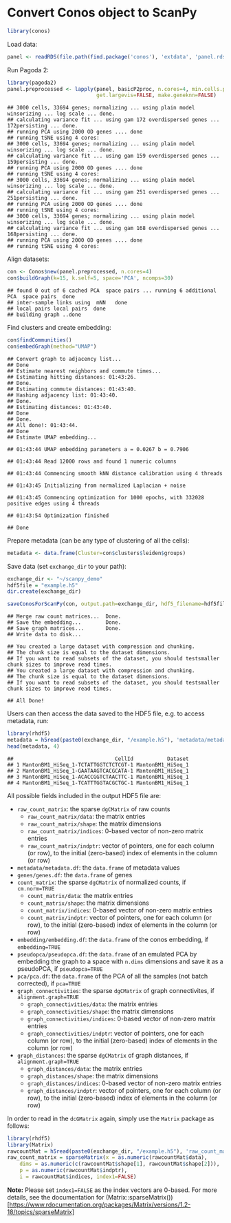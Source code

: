 Convert Conos object to ScanPy
==============================

```r
library(conos)
```

Load data:


```r
panel <- readRDS(file.path(find.package('conos'), 'extdata', 'panel.rds'))
```

Run Pagoda 2:


```r
library(pagoda2)
panel.preprocessed <- lapply(panel, basicP2proc, n.cores=4, min.cells.per.gene=0, n.odgenes=2e3, 
                             get.largevis=FALSE, make.geneknn=FALSE)
```

```
## 3000 cells, 33694 genes; normalizing ... using plain model winsorizing ... log scale ... done.
## calculating variance fit ... using gam 172 overdispersed genes ... 172persisting ... done.
## running PCA using 2000 OD genes .... done
## running tSNE using 4 cores:
## 3000 cells, 33694 genes; normalizing ... using plain model winsorizing ... log scale ... done.
## calculating variance fit ... using gam 159 overdispersed genes ... 159persisting ... done.
## running PCA using 2000 OD genes .... done
## running tSNE using 4 cores:
## 3000 cells, 33694 genes; normalizing ... using plain model winsorizing ... log scale ... done.
## calculating variance fit ... using gam 251 overdispersed genes ... 251persisting ... done.
## running PCA using 2000 OD genes .... done
## running tSNE using 4 cores:
## 3000 cells, 33694 genes; normalizing ... using plain model winsorizing ... log scale ... done.
## calculating variance fit ... using gam 168 overdispersed genes ... 168persisting ... done.
## running PCA using 2000 OD genes .... done
## running tSNE using 4 cores:
```

Align datasets:


```r
con <- Conos$new(panel.preprocessed, n.cores=4)
con$buildGraph(k=15, k.self=5, space='PCA', ncomps=30)
```

```
## found 0 out of 6 cached PCA  space pairs ... running 6 additional PCA  space pairs  done
## inter-sample links using  mNN   done
## local pairs local pairs  done
## building graph ..done
```

Find clusters and create embedding:


```r
con$findCommunities()
con$embedGraph(method="UMAP")
```

```
## Convert graph to adjacency list...
## Done
## Estimate nearest neighbors and commute times...
## Estimating hitting distances: 01:43:26.
## Done.
## Estimating commute distances: 01:43:40.
## Hashing adjacency list: 01:43:40.
## Done.
## Estimating distances: 01:43:40.
## Done
## Done.
## All done!: 01:43:44.
## Done
## Estimate UMAP embedding...
```

```
## 01:43:44 UMAP embedding parameters a = 0.0267 b = 0.7906
```

```
## 01:43:44 Read 12000 rows and found 1 numeric columns
```

```
## 01:43:44 Commencing smooth kNN distance calibration using 4 threads
```

```
## 01:43:45 Initializing from normalized Laplacian + noise
```

```
## 01:43:45 Commencing optimization for 1000 epochs, with 332028 positive edges using 4 threads
```

```
## 01:43:54 Optimization finished
```

```
## Done
```

Prepare metadata (can be any type of clustering of all the cells):


```r
metadata <- data.frame(Cluster=con$clusters$leiden$groups)
```

Save data (set `exchange_dir` to your path):


```r
exchange_dir <- "~/scanpy_demo"
hdf5file = "example.h5"
dir.create(exchange_dir)
```



```r
saveConosForScanPy(con, output.path=exchange_dir, hdf5_filename=hdf5file, verbose=TRUE)
```

```
## Merge raw count matrices...	Done.
## Save the embedding...		Done.
## Save graph matrices...		Done.
## Write data to disk...		
```

```
## You created a large dataset with compression and chunking.
## The chunk size is equal to the dataset dimensions.
## If you want to read subsets of the dataset, you should testsmaller chunk sizes to improve read times.
## You created a large dataset with compression and chunking.
## The chunk size is equal to the dataset dimensions.
## If you want to read subsets of the dataset, you should testsmaller chunk sizes to improve read times.
```

```
## All Done!
```

Users can then access the data saved to the HDF5 file, e.g. to access metadata, run:



```r
library(rhdf5)
metadata = h5read(paste0(exchange_dir, "/example.h5"), 'metadata/metadata.df')
head(metadata, 4)
```

```
##                                 CellId           Dataset
## 1 MantonBM1_HiSeq_1-TCTATTGGTCTCTCGT-1 MantonBM1_HiSeq_1
## 2 MantonBM1_HiSeq_1-GAATAAGTCACGCATA-1 MantonBM1_HiSeq_1
## 3 MantonBM1_HiSeq_1-ACACCGGTCTAACTTC-1 MantonBM1_HiSeq_1
## 4 MantonBM1_HiSeq_1-TCATTTGGTACGCTGC-1 MantonBM1_HiSeq_1
```

All possible fields included in the output HDF5 file are:

* `raw_count_matrix`: the sparse `dgCMatrix` of raw counts 
	* `raw_count_matrix/data`: the matrix entries
	* `raw_count_matrix/shape`: the matrix dimensions
	* `raw_count_matrix/indices`: 0-based vector of non-zero matrix entries
	* `raw_count_matrix/indptr`: vector of pointers, one for each column (or row), to the initial (zero-based) index of elements in the column (or row)
* `metadata/metadata.df`: the `data.frame` of metadata values
* `genes/genes.df`: the `data.frame` of genes
* `count_matrix`: the sparse `dgCMatrix` of normalized counts, if `cm.norm=TRUE`
	* `count_matrix/data`: the matrix entries
	* `count_matrix/shape`: the matrix dimensions
	* `count_matrix/indices`: 0-based vector of non-zero matrix entries
	* `count_matrix/indptr`: vector of pointers, one for each column (or row), to the initial (zero-based) index of elements in the column (or row)
* `embedding/embedding.df`:  the `data.frame` of the conos embedding, if `embedding=TRUE`
* `pseudopca/pseudopca.df`:  the `data.frame` of an emulated PCA by embedding the graph to a space with `n.dims` dimensions and save it as a pseudoPCA, if `pseudopca=TRUE`
* `pca/pca.df`: the `data.frame` of the PCA of all the samples (not batch corrected), if `pca=TRUE`
* `graph_connectivities`: the sparse `dgCMatrix` of graph connectivites, if `alignment.graph=TRUE`
	* `graph_connectivities/data`: the matrix entries
	* `graph_connectivities/shape`: the matrix dimensions
	* `graph_connectivities/indices`: 0-based vector of non-zero matrix entries
	* `graph_connectivities/indptr`: vector of pointers, one for each column (or row), to the initial (zero-based) index of elements in the column (or row)
* `graph_distances`: the sparse `dgCMatrix` of graph distances, if `alignment.graph=TRUE`
	* `graph_distances/data`: the matrix entries
	* `graph_distances/shape`: the matrix dimensions
	* `graph_distances/indices`: 0-based vector of non-zero matrix entries
	* `graph_distances/indptr`: vector of pointers, one for each column (or row), to the initial (zero-based) index of elements in the column (or row)



In order to read in the `dcGMatrix` again, simply use the `Matrix` package as follows:



```r
library(rhdf5)
library(Matrix)
rawcountMat = h5read(paste0(exchange_dir, "/example.h5"), 'raw_count_matrix')
raw_count_matrix = sparseMatrix(x = as.numeric(rawcountMat$data),  
    dims = as.numeric(c(rawcountMat$shape[1], rawcountMat$shape[2])), 
    p = as.numeric(rawcountMat$indptr), 
    i = rawcountMat$indices, index1=FALSE)
```

**Note:** Please set `index1=FALSE` as the index vectors are 0-based. For more details, see the documentation for (Matrix::sparseMatrix())[https://www.rdocumentation.org/packages/Matrix/versions/1.2-18/topics/sparseMatrix]

